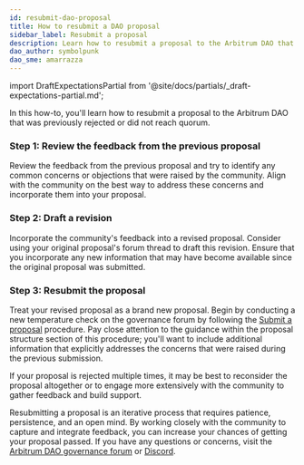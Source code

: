 ```yaml
---
id: resubmit-dao-proposal
title: How to resubmit a DAO proposal
sidebar_label: Resubmit a proposal
description: Learn how to resubmit a proposal to the Arbitrum DAO that was previously rejected or did not reach quorum.
dao_author: symbolpunk
dao_sme: amarrazza
---
```


import DraftExpectationsPartial from '@site/docs/partials/\_draft-expectations-partial.md';

<DraftExpectationsPartial />

In this how-to, you'll learn how to resubmit a proposal to the Arbitrum DAO that was previously rejected or did not reach quorum.

### Step 1: Review the feedback from the previous proposal

Review the feedback from the previous proposal and try to identify any common concerns or objections that were raised by the community. Align with the community on the best way to address these concerns and incorporate them into your proposal.

### Step 2: Draft a revision

Incorporate the community's feedback into a revised proposal. Consider using your original proposal's forum thread to draft this revision. Ensure that you incorporate any new information that may have become available since the original proposal was submitted.

### Step 3: Resubmit the proposal

Treat your revised proposal as a brand new proposal. Begin by conducting a new temperature check on the governance forum by following the [Submit a proposal](./create-submit-dao-proposal.md) procedure. Pay close attention to the guidance within the proposal structure section of this procedure; you'll want to include additional information that explicitly addresses the concerns that were raised during the previous submission.

If your proposal is rejected multiple times, it may be best to reconsider the proposal altogether or to engage more extensively with the community to gather feedback and build support.

Resubmitting a proposal is an iterative process that requires patience, persistence, and an open mind. By working closely with the community to capture and integrate feedback, you can increase your chances of getting your proposal passed. If you have any questions or concerns, visit the [Arbitrum DAO governance forum](https://forum.arbitrum.foundation/) or [Discord](https://www.discord.gg/arbitrum).
